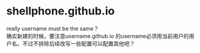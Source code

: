 shellphone.github.io
====================

really username must be the same？  
确实新建的时候，要注意username.github.io 的username必须用当前用户的用户名，不过不排除后续改写一些配置可以配置其他吧？  
